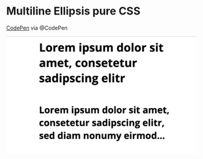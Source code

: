 # Multiline Ellipsis pure CSS

[CodePen](https://codepen.io/kenjiyamamoto/pen/aMogNM) via @CodePen

![Sample](image/sample.png?raw=true "Sample")
